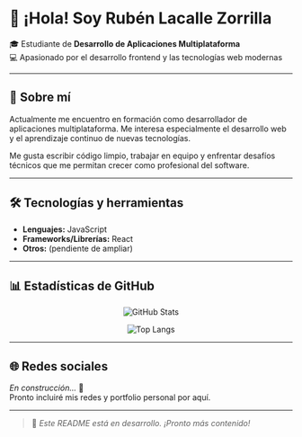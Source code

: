 # 👋 ¡Hola! Soy Rubén Lacalle Zorrilla

🎓 Estudiante de **Desarrollo de Aplicaciones Multiplataforma**  
💻 Apasionado por el desarrollo frontend y las tecnologías web modernas  

---

## 🧠 Sobre mí

Actualmente me encuentro en formación como desarrollador de aplicaciones multiplataforma. Me interesa especialmente el desarrollo web y el aprendizaje continuo de nuevas tecnologías.

Me gusta escribir código limpio, trabajar en equipo y enfrentar desafíos técnicos que me permitan crecer como profesional del software.

---

## 🛠 Tecnologías y herramientas

- **Lenguajes:** JavaScript  
- **Frameworks/Librerías:** React  
- **Otros:** (pendiente de ampliar)

---

## 📊 Estadísticas de GitHub

<!-- GitHub Stats -->
<p align="center">
  <img src="https://github-readme-stats.vercel.app/api?username=rubenzorrilla&show_icons=true&theme=github_dark" alt="GitHub Stats" />
</p>

<!-- Lenguajes más usados -->
<p align="center">
  <img src="https://github-readme-stats.vercel.app/api/top-langs/?username=rubenzorrilla&layout=compact&theme=github_dark" alt="Top Langs" />
</p>

---

## 🌐 Redes sociales

*En construcción...* 🔧  
Pronto incluiré mis redes y portfolio personal por aquí.

---

> 🧩 *Este README está en desarrollo. ¡Pronto más contenido!*
